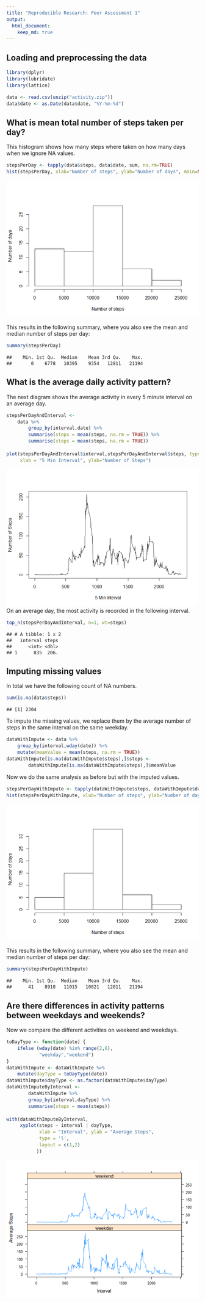 ```yaml
---
title: "Reproducible Research: Peer Assessment 1"
output: 
  html_document:
    keep_md: true
---
```



## Loading and preprocessing the data

```r
library(dplyr)
library(lubridate)
library(lattice)
```

```r
data <- read.csv(unzip("activity.zip"))
data$date <- as.Date(data$date, "%Y-%m-%d")
```

## What is mean total number of steps taken per day?
This histogram shows how many steps where taken on how many days 
when we ignore NA values.

```r
stepsPerDay <- tapply(data$steps, data$date, sum, na.rm=TRUE)
hist(stepsPerDay, xlab="Number of steps", ylab="Number of days", main=NULL)
```

![](PA1_template_files/figure-html/unnamed-chunk-3-1.png)<!-- -->

This results in the following summary,
where you also see the mean and median number of steps per day:

```r
summary(stepsPerDay)
```

```
##    Min. 1st Qu.  Median    Mean 3rd Qu.    Max. 
##       0    6778   10395    9354   12811   21194
```


## What is the average daily activity pattern?
The next diagram shows the average activity in every 5 minute interval on an average day.

```r
stepsPerDayAndInterval <-
    data %>%
        group_by(interval,date) %>%
        summarise(steps = mean(steps, na.rm = TRUE)) %>%
        summarise(steps = mean(steps, na.rm = TRUE))    

plot(stepsPerDayAndInterval$interval,stepsPerDayAndInterval$steps, type="l",
     xlab = "5 Min Interval", ylab="Number of Steps")
```

![](PA1_template_files/figure-html/unnamed-chunk-5-1.png)<!-- -->
On an average day, the most activity is recorded in the following interval.

```r
top_n(stepsPerDayAndInterval, n=1, wt=steps)
```

```
## # A tibble: 1 x 2
##   interval steps
##      <int> <dbl>
## 1      835  206.
```
## Imputing missing values
In total we have the following count of NA numbers.

```r
sum(is.na(data$steps))
```

```
## [1] 2304
```
To impute the missing values, we replace them by the average number of steps 
in the same interval on the same weekday.

```r
dataWithImpute <- data %>%
    group_by(interval,wday(date)) %>%
    mutate(meanValue = mean(steps, na.rm = TRUE))
dataWithImpute[is.na(dataWithImpute$steps),]$steps <- 
        dataWithImpute[is.na(dataWithImpute$steps),]$meanValue
```
Now we do the same analysis as before but with the imputed values.

```r
stepsPerDayWithImpute <- tapply(dataWithImpute$steps, dataWithImpute$date, sum, na.rm=TRUE)
hist(stepsPerDayWithImpute, xlab="Number of steps", ylab="Number of days", main=NULL)
```

![](PA1_template_files/figure-html/unnamed-chunk-9-1.png)<!-- -->

This results in the following summary,
where you also see the mean and median number of steps per day:

```r
summary(stepsPerDayWithImpute)
```

```
##    Min. 1st Qu.  Median    Mean 3rd Qu.    Max. 
##      41    8918   11015   10821   12811   21194
```


## Are there differences in activity patterns between weekdays and weekends?
Now we compare the different activities on weekend and weekdays.

```r
toDayType <- function(date) {
    ifelse (wday(date) %in% range(2,6),
            "weekday","weekend")
}
dataWithImpute <- dataWithImpute %>%
    mutate(dayType = toDayType(date))
dataWithImpute$dayType <- as.factor(dataWithImpute$dayType)
dataWithImputeByInterval <- 
        dataWithImpute %>%
        group_by(interval,dayType) %>%
        summarise(steps = mean(steps))

with(dataWithImputeByInterval,
     xyplot(steps ~ interval | dayType,
            xlab = "Interval", ylab = "Average Steps",
            type = 'l',
            layout = c(1,2)
           ))
```

![](PA1_template_files/figure-html/unnamed-chunk-11-1.png)<!-- -->
